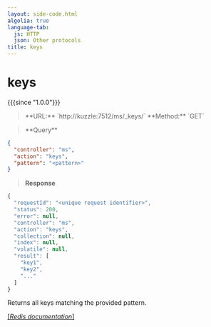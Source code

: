 ```yaml
---
layout: side-code.html
algolia: true
language-tab:
  js: HTTP
  json: Other protocols
title: keys
---
```



# keys

{{{since "1.0.0"}}}



<blockquote class="js">
<p>
**URL:** `http://kuzzle:7512/ms/_keys/<pattern>`  
**Method:** `GET`
</p>
</blockquote>

<blockquote class="json">
<p>
**Query**
</p>
</blockquote>


```json
{
  "controller": "ms",
  "action": "keys",
  "pattern": "<pattern>"
}
```

>**Response**

```javascript
{
  "requestId": "<unique request identifier>",
  "status": 200,
  "error": null,
  "controller": "ms",
  "action": "keys",
  "collection": null,
  "index": null,
  "volatile": null,
  "result": [
    "key1",
    "key2",
    "..."
  ]
}
```

Returns all keys matching the provided pattern.

[[_Redis documentation_]](https://redis.io/commands/keys)
